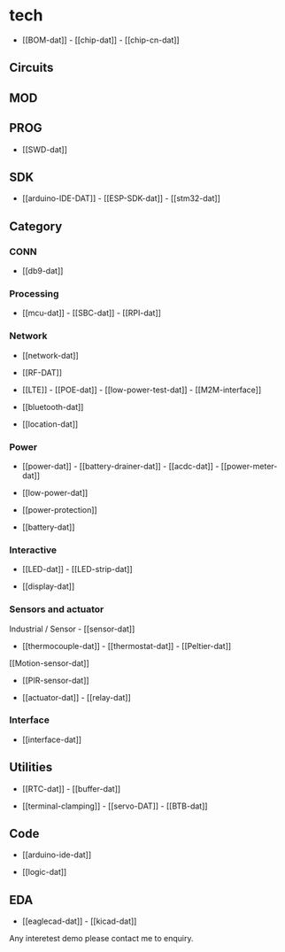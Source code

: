 
# tech 

- [[BOM-dat]] - [[chip-dat]] - [[chip-cn-dat]]


## Circuits 

## MOD

## PROG

- [[SWD-dat]]

## SDK

- [[arduino-IDE-DAT]] - [[ESP-SDK-dat]] - [[stm32-dat]]


## Category


### CONN

- [[db9-dat]]

### Processing 

- [[mcu-dat]] - [[SBC-dat]] - [[RPI-dat]]

### Network

- [[network-dat]]

- [[RF-DAT]]

- [[LTE]] - [[POE-dat]] - [[low-power-test-dat]] - [[M2M-interface]]

- [[bluetooth-dat]]

- [[location-dat]]

### Power 

- [[power-dat]] - [[battery-drainer-dat]] - [[acdc-dat]] - [[power-meter-dat]]

- [[low-power-dat]]

- [[power-protection]]

- [[battery-dat]]

### Interactive

- [[LED-dat]] - [[LED-strip-dat]]

- [[display-dat]]

### Sensors and actuator 

Industrial / Sensor - [[sensor-dat]]

- [[thermocouple-dat]] - [[thermostat-dat]] - [[Peltier-dat]]

[[Motion-sensor-dat]]

- [[PIR-sensor-dat]]

- [[actuator-dat]] - [[relay-dat]]

### Interface 

- [[interface-dat]]


## Utilities  

- [[RTC-dat]] - [[buffer-dat]] 

- [[terminal-clamping]] - [[servo-DAT]] - [[BTB-dat]]


## Code 

- [[arduino-ide-dat]]

- [[logic-dat]]


## EDA

- [[eaglecad-dat]] - [[kicad-dat]]


Any interetest demo please contact me to enquiry.
